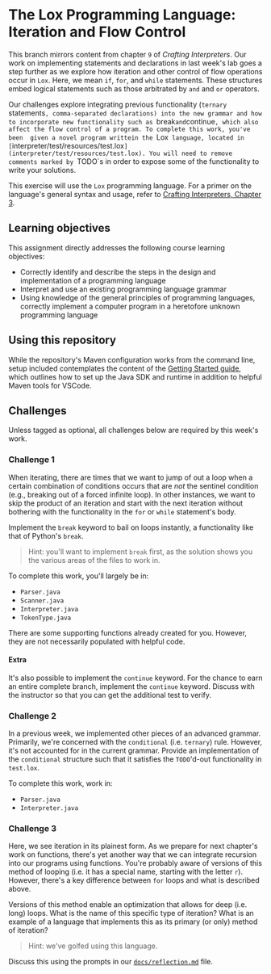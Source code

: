 # The Lox Programming Language: Iteration and Flow Control

This branch mirrors content from chapter `9` of _Crafting Interpreters_. Our work on implementing
statements and declarations in last week's lab goes a step further as we explore how iteration 
and other control of flow operations occur in `Lox`. Here, we mean `if`, `for`, and `while`
statements. These structures embed logical statements such as those arbitrated by `and` and `or`
operators. 

Our challenges explore integrating previous functionality (`ternary` statements`, comma-separated
declarations) into the new grammar and how to incorporate new functionality such as `break` and
`continue`, which also affect the flow control of a program. To complete this work, you've been 
given a novel program writtein the `Lox` language, located in [`interpreter/test/resources/test.lox`](interpreter/test/resources/test.lox).
You will need to remove comments marked by `TODO`s in order to expose some of the functionality to
write your solutions.

This exercise will use the `Lox` programming language. For a primer on the language's general syntax and usage, 
refer to  [Crafting Interpreters, Chapter 3](https://www.craftinginterpreters.com/the-lox-language.html).

## Learning objectives

This assignment directly addresses the following course learning objectives:

* Correctly identify and describe the steps in the design and implementation of a programming language
* Interpret and use an existing programming language grammar
* Using knowledge of the general principles of programming languages, correctly implement a computer program in a heretofore unknown programming language

## Using this repository

While the repository's Maven configuration works from the command line, setup included contemplates
the content of the [Getting Started guide](wiki/Getting-Started), which outlines how to set
up the Java SDK and runtime in addition to helpful Maven tools for VSCode.

## Challenges

Unless tagged as optional, all challenges below are required by this week's work.

### Challenge 1

When iterating, there are times that we want to jump of out a loop when a certain combination of
conditions occurs that are _not_ the sentinel condition (e.g., breaking out of a forced infinite
loop). In other instances, we want to skip the product of an iteration and start with the next
iteration without bothering with the functionality in the `for` or `while` statement's body.

Implement the `break` keyword to bail on loops instantly, a functionality like that of Python's
`break`.

> Hint: you'll want to implement `break` first, as the solution shows you the various areas
> of the files to work in.

To complete this work, you'll largely be in:

* `Parser.java`
* `Scanner.java`
* `Interpreter.java`
* `TokenType.java`

There are some supporting functions already created for you. However, they are not necessarily
populated with helpful code.

#### Extra 

It's also possible to implement the `continue` keyword. For the chance to earn an entire complete branch,
implement the `continue` keyword. Discuss with the instructor so that you can get the additional test
to verify.

### Challenge 2

In a previous week, we implemented other pieces of an advanced grammar. Primarily, we're concerned with the
`conditional` (i.e. `ternary`) rule. However, it's not accounted for in the current grammar. Provide 
an implementation of the `conditional` structure such that it satisfies the `TODO`'d-out functionality in 
`test.lox`.

To complete this work, work in:

* `Parser.java`
* `Interpreter.java`

### Challenge 3

Here, we see iteration in its plainest form. As we prepare for next chapter's work on functions, there's yet
another way that we can integrate recursion into our programs using functions. You're probably aware of versions
of this method of looping (i.e. it has a special name, starting with the letter `r`). However, there's a key
difference between `for` loops and what is described above.

Versions of this method enable an optimization that allows for deep (i.e. long) loops. What is the name of this
specific type of iteration? What is an example of a language that implements this as its primary (or only) method
of iteration?

> Hint: we've golfed using this language.

Discuss this using the prompts in our [`docs/reflection.md`](docs/reflection.md) file.
